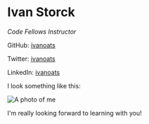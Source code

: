 # Ivan Storck
_Code Fellows Instructor_

GitHub: [ivanoats](http://github.com/ivanoats)

Twitter: [ivanoats](http://twitter.com/ivanoats)

LinkedIn: [ivanoats](http://linkedin.com/in/ivanoats)

I look something like this:

![A photo of me](https://media.licdn.com/mpr/mpr/shrink_200_200/p/5/005/036/2ce/034a2ab.jpg)

I'm really looking forward to learning with you!
